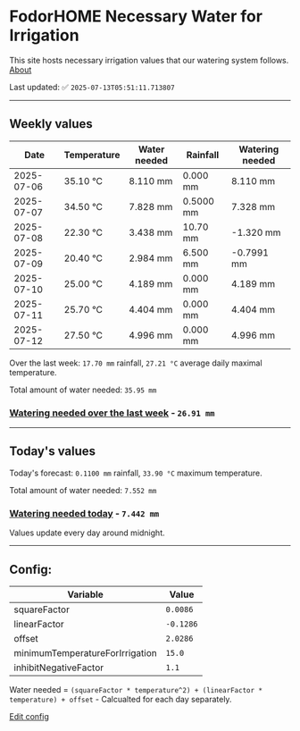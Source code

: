 # FodorHOME Necessary Water for Irrigation

This site hosts necessary irrigation values that our watering system follows. [About](https://github.com/redyau/irrigation)

Last updated: ✅ `2025-07-13T05:51:11.713807`

---

## Weekly values

| Date | Temperature | Water needed | Rainfall | Watering needed |
|-----|-----|-----|-----|-----|
| 2025-07-06 | 35.10 °C | 8.110 mm | 0.000 mm | 8.110 mm |
| 2025-07-07 | 34.50 °C | 7.828 mm | 0.5000 mm | 7.328 mm |
| 2025-07-08 | 22.30 °C | 3.438 mm | 10.70 mm | -1.320 mm |
| 2025-07-09 | 20.40 °C | 2.984 mm | 6.500 mm | -0.7991 mm |
| 2025-07-10 | 25.00 °C | 4.189 mm | 0.000 mm | 4.189 mm |
| 2025-07-11 | 25.70 °C | 4.404 mm | 0.000 mm | 4.404 mm |
| 2025-07-12 | 27.50 °C | 4.996 mm | 0.000 mm | 4.996 mm |


Over the last week: `17.70 mm` rainfall, `27.21 °C` average daily maximal temperature.

Total amount of water needed: `35.95 mm`

### [Watering needed over the last week](lastweek.txt) - `26.91 mm`

---

## Today's values

Today's forecast: `0.1100 mm` rainfall, `33.90 °C` maximum temperature.

Total amount of water needed: `7.552 mm`

### [Watering needed today](today.txt) - `7.442 mm`

Values update every day around midnight.

---

## Config:

| Variable | Value |
|-----|-----|
| squareFactor | `0.0086` |
| linearFactor | `-0.1286` |
| offset | `2.0286` |
| minimumTemperatureForIrrigation | `15.0` |
| inhibitNegativeFactor | `1.1` |

Water needed = `(squareFactor * temperature^2) + (linearFactor * temperature) + offset` - Calcualted for each day separately.

[Edit config](https://github.com/RedyAu/irrigation/edit/main/config.json)
